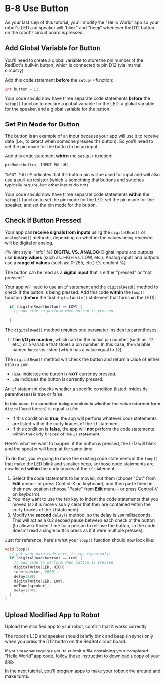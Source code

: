# B-8 Use Button

As your last step of this tutorial, you'll modify the "Hello World" app so your robot's LED and speaker will "blink" and "beep" whenever the D12 button on the robot's circuit board is pressed.

## Add Global Variable for Button <a id="add-global-variable-for-speaker"></a>

You'll need to create a global variable to store the pin number of the RedBot's built-in button, which is connected to pin D12 \(via internal circuitry\)

Add this code statement **before** the `setup()` function:

```cpp
int button = 12;
```

Your code should now have three separate code statements **before** the `setup()` function to declare a global variable for the LED, a global variable for the speaker, and a global variable for the button. 

## Set Pin Mode for Button

The button is an example of an input because your app will use it to receive data \(i.e., to detect when someone presses the button\). So you'll need to set the pin mode for the button to be an input.

Add this code statement **within** the `setup()` function:

```cpp
pinMode(button, INPUT_PULLUP);
```

`INPUT_PULLUP` indicates that the button pin will be used for input and will also use a pull-up resistor \(which is something that buttons and switches typically require, but other inputs do not\).

Your code should now have three separate code statements **within** the `setup()` function to set the pin mode for the LED,  set the pin mode for the speaker, and set the pin mode for the button.

## Check If Button Pressed

Your app can **receive signals from inputs** using the `digitalRead()` or `analogRead()` methods, depending on whether the values being received will be digital or analog.

{% hint style="info" %}
**DIGITAL VS. ANALOG:** Digital inputs and outputs use **binary values** \(such as: HIGH vs. LOW, etc.\). Analog inputs and outputs use a **range of values** \(such as: 0-255, etc.\)
{% endhint %}

The button can be read as a **digital input** that is either "pressed" or "not pressed."

Your app will need to use an [`if`](https://www.arduino.cc/reference/en/language/structure/control-structure/if/) statement and the `digitalRead()` method to check if the button is being pressed. Add this code **within** the `loop()` function \(**before** the first `digitalWrite()` statement that turns on the LED\):

```cpp
  if (digitalRead(button) == LOW) {
    // add code to perform when button is pressed
    
  }
```

The `digitalRead()` method requires one parameter insides its parentheses:

1. **The I/O pin number**, which can be the actual pin number \(such as: `12`, etc.\) or a variable that stores a pin number. In this case, the variable named `button` is listed \(which has a value equal to `12`\).

The `digitalRead()` method will check the button and return a value of either `HIGH` or `LOW`:

* `HIGH` indicates the button is **NOT** currently pressed.
* `LOW` indicates the button is currently pressed.

An `if` statement checks whether a specific condition \(listed insides its parentheses\) is true or false.

In this case, the condition being checked is whether the value returned from `digitalRead(button)` is equal to `LOW`:

* If this condition is **true**, the app will perform whatever code statements are listed within the curly braces of the `if` statement.
* If this condition is **false**, the app will **not** perform the code statements within the curly braces of the `if` statement.

Here's what we want to happen:  if the button is pressed, the LED will blink and the speaker will beep at the same time. 

To do that, you're going to move the existing code statements in the `loop()` that make the LED blink and speaker beep, so those code statements are now listed **within** the curly braces of the `if` statement.

1. Select the code statements to be moved, cut them \(choose "Cut" from **Edit** menu – or press Control-X on keyboard\), and then paste them in their new location \(choose "Paste" from **Edit** menu – or press Control-V on keyboard\).
2. You may want to use the tab key to indent the code statements that you moved \(so it is more visually clear that they are contained within the curly braces of the `if`statement\).
3. Modify the **second** `delay()` method, so the delay is `200` milliseconds. This will act as a 0.2 second pause between each check of the button \(to allow sufficient time for a person to release the button, so the code doesn't read a single button press as if it were multiple presses\).

Just for reference, here's what your `loop()` function should now look like:

```cpp
void loop() {
  // put your main code here, to run repeatedly:
  if (digitalRead(button) == LOW) {
    // add code to perform when button is pressed
    digitalWrite(LED, HIGH);
    tone(speaker, 2000);
    delay(200);
    digitalWrite(LED, LOW);
    noTone(speaker);
    delay(200);
  }
}
```

## Upload Modified App to Robot

Upload the modified app to your robot, confirm that it works correctly.

The robot's LED and speaker should briefly blink and beep \(in sync\) only when you press the D12 button on the RedBot circuit board.

If your teacher requires you to submit a file containing your completed "Hello World" app code, [follow these instruction to download a copy of your app](../../references/arduino-code-editor/download-copy-of-app.md).

In the next tutorial, you'll program apps to make your robot drive around and make turns.



